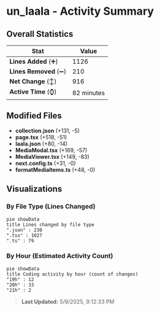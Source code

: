 # un_laala - Activity Summary 

## Overall Statistics

| Stat                   | Value                                                             |
| ---------------------- | ----------------------------------------------------------------- |
| **Lines Added** (➕)   | 1126                                          |
| **Lines Removed** (➖) | 210                                        |
| **Net Change** (↕)    | 916                |
| **Active Time** (⌚)   | 82 minutes |


## Modified Files
- **collection.json** (+131, -5)
- **page.tsx** (+518, -51)
- **laala.json** (+80, -14)
- **MediaModal.tsx** (+169, -57)
- **MediaViewer.tsx** (+149, -83)
- **next.config.ts** (+31, -0)
- **formatMediaItems.ts** (+48, -0)

## Visualizations

### By File Type (Lines Changed)

```mermaid
pie showData
title Lines changed by file type
".json" : 230
".tsx" : 1027
".ts" : 79
```

### By Hour (Estimated Activity Count)

```mermaid
pie showData
title Coding activity by hour (count of changes)
"19h" : 12
"20h" : 33
"21h" : 2
```


> **Last Updated:** 5/9/2025, 9:12:33 PM